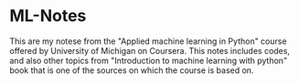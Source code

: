 # ML-Notes
This are my notese from the "Applied machine learning in Python" course offered by University of Michigan on Coursera.
This notes includes codes, and also other topics from "Introduction to machine learning with python" book that is one of
the sources on which the course is based on. 
